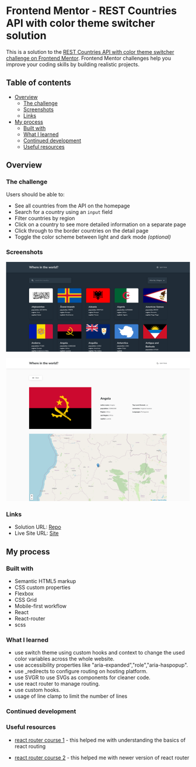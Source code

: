 # Frontend Mentor - REST Countries API with color theme switcher solution

This is a solution to the [REST Countries API with color theme switcher challenge on Frontend Mentor](https://www.frontendmentor.io/challenges/rest-countries-api-with-color-theme-switcher-5cacc469fec04111f7b848ca). Frontend Mentor challenges help you improve your coding skills by building realistic projects.

## Table of contents

- [Overview](#overview)
  - [The challenge](#the-challenge)
  - [Screenshots](#screenshots)
  - [Links](#links)
- [My process](#my-process)
  - [Built with](#built-with)
  - [What I learned](#what-i-learned)
  - [Continued development](#continued-development)
  - [Useful resources](#useful-resources)

## Overview

### The challenge

Users should be able to:

- See all countries from the API on the homepage
- Search for a country using an `input` field
- Filter countries by region
- Click on a country to see more detailed information on a separate page
- Click through to the border countries on the detail page
- Toggle the color scheme between light and dark mode *(optional)*

### Screenshots

![home screenshot](./screenshots/desktop-screenshot.png)

![details screenshot](./screenshots/mobile-screenshot.png)

### Links

- Solution URL: [Repo](https://github.com/mohamedyasser27/rest-api-countries)
- Live Site URL: [Site](https://rest-countries-api-my.netlify.app/)

## My process

### Built with

- Semantic HTML5 markup
- CSS custom properties
- Flexbox
- CSS Grid
- Mobile-first workflow
- React
- React-router
- scss

### What I learned

- use switch theme using custom hooks and context to change the used color variables across the whole website.
- use accessibility properties like "aria-expanded","role","aria-haspopup".
- use _redirects to configure routing on hosting platform.
- use SVGR to use SVGs as components for cleaner code.
- use react router to manage routing.
- use custom hooks.
- usage of line clamp to limit the number of lines

### Continued development

### Useful resources

- [react router course 1](https://www.youtube.com/playlist?list=PLC3y8-rFHvwjkxt8TOteFdT_YmzwpBlrG) - this helped me with understanding the basics of react routing

- [react router course 2](https://www.youtube.com/playlist?list=PL4cUxeGkcC9iVKmtNuCeIswnQ97in2GGf) - this helped me with newer version of react router
